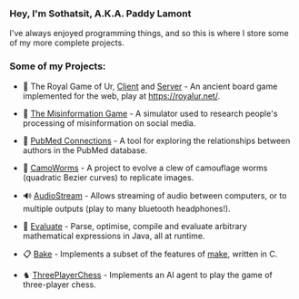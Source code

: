 ### Hey, I'm Sothatsit, A.K.A. Paddy Lamont

I've always enjoyed programming things, and so this is where I store some of my more complete projects.

### Some of my Projects:

- 🎲 The Royal Game of Ur, [Client](https://github.com/Sothatsit/RoyalUrClient "Royal Ur Client") and [Server](https://github.com/Sothatsit/RoyalUrServer "Royal Ur Server") -
An ancient board game implemented for the web, play at https://royalur.net/.

- 📱 [The Misinformation Game](https://themisinformationgame.github.io/) - A simulator used to research people's processing of misinformation on social media.

- 📝 [PubMed Connections](https://github.com/PubMedConnections/PubMedConnections) - A tool for exploring the relationships between authors in the PubMed database.

- 🐛 [CamoWorms](https://github.com/Sothatsit/CamoWorms) - A project to evolve a clew of camouflage worms (quadratic Bezier curves) to replicate images.

- 🔊 [AudioStream](https://github.com/Sothatsit/AudioStream) - Allows streaming of audio between computers, or to multiple outputs (play to many bluetooth headphones!).

- 📏 [Evaluate](https://github.com/Sothatsit/Evaluate "Evaluate") - Parse, optimise, compile and evaluate arbitrary mathematical expressions in Java, all at runtime.

- 📋 [Bake](https://github.com/Sothatsit/Bake) - Implements a subset of the features of [make](https://man7.org/linux/man-pages/man1/make.1.html), written in C.

- ♞ [ThreePlayerChess](https://github.com/Sothatsit/ThreePlayerChess) - Implements an AI agent to play the game of three-player chess.
